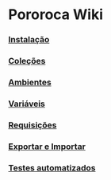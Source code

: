 # Pororoca Wiki

### [Instalação](./Instalação.md)
### [Coleções](./Coleções.md)
### [Ambientes](./Ambientes.md)
### [Variáveis](./Variáveis.md)
### [Requisições](./Requisições.md)
### [Exportar e Importar](./ExportarEImportar.md)
### [Testes automatizados](./TestesAutomatizados.md)